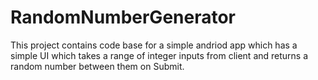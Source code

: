 # RandomNumberGenerator
This project contains code base for a simple andriod app which has a simple UI which takes a range of integer inputs from client and returns a random number between them on Submit.
